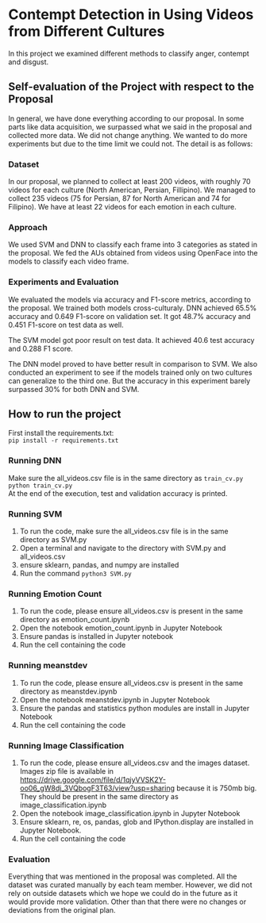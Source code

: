# Contempt Detection in Using Videos from Different Cultures
In this project we examined different methods to classify anger, contempt and disgust.

## Self-evaluation of the Project with respect to the Proposal
In general, we have done everything according to our proposal. In some parts like data acquisition, we surpassed what we said in the proposal and collected more data. We did not change anything. We wanted to do more experiments but due to the time limit we could not.
The detail is as follows: 

### Dataset
In our proposal, we planned to collect at least 200 videos, with roughly 70 videos for each culture (North American, Persian, Fillipino). We managed to collect 235 videos (75 for Persian, 87 for North American and 74 for Filipino). We have at least 22 videos for each emotion in each culture. 


### Approach
We used SVM and DNN to classify each frame into 3 categories as stated in the proposal. We fed the AUs obtained from videos using OpenFace into the models to classify each video frame.

### Experiments and Evaluation
We evaluated the models via accuracy and F1-score metrics, according to the proposal. We trained both models cross-culturaly. DNN achieved 65.5% accuracy and 0.649 F1-score on validation set. It got 48.7% accuracy and 0.451 F1-score on test data as well.

The SVM model got poor result on test data. It achieved 40.6 test accuracy and 0.288 F1 score.

The DNN model proved to have better result in comparison to SVM. We also conducted an experiment to see if the models trained only on two cultures can generalize to the third one. But the accuracy in this experiment barely surpassed 30% for both DNN and SVM.

## How to run the project
First install the requirements.txt:  
```pip install -r requirements.txt```

### Running DNN
Make sure the all_videos.csv file is in the same directory as ```train_cv.py```
```python train_cv.py```  
At the end of the execution, test and validation accuracy is printed.

### Running SVM
1. To run the code, make sure the all_videos.csv file is in the same directory as SVM.py
2. Open a terminal and navigate to the directory with SVM.py and all_videos.csv
3. ensure sklearn, pandas, and numpy are installed
4. Run the command ```python3 SVM.py```

### Running Emotion Count
1. To run the code, please ensure all_videos.csv is present in the same directory as emotion_count.ipynb
2. Open the notebook emotion_count.ipynb in Jupyter Notebook
3. Ensure pandas is installed in Jupyter notebook 
4. Run the cell containing the code

### Running meanstdev
1. To run the code, please ensure all_videos.csv is present in the same directory as meanstdev.ipynb
2. Open the notebook meanstdev.ipynb in Jupyter Notebook
3. Ensure the pandas and statistics python modules are install in Jupyter Notebook
4. Run the cell containing the code

### Running Image Classification
1. To run the code, please ensure all_videos.csv and the images dataset. Images zip file is available in https://drive.google.com/file/d/1qjyVVSK2Y-oo06_gW8dj_3VQbogF3T63/view?usp=sharing  because it is 750mb big. They should be present in the same directory as image_classification.ipynb
2. Open the notebook image_classification.ipynb in Jupyter Notebook
3. Ensure sklearn, re, os, pandas, glob and IPython.display are installed in Jupyter Notebook.
4. Run the cell containing the code

 
### Evaluation
Everything that was mentioned in the proposal was completed. All the dataset was curated manually by each team member. However, we did not rely on outside datasets which we hope we could do in the future as it would provide more validation. Other than that there were no changes or deviations from the original plan. 

